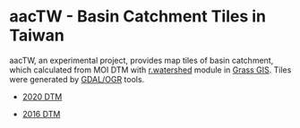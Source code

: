 # aacTW - Basin Catchment Tiles in Taiwan

aacTW, an experimental project, provides map tiles of basin catchment, which calculated from MOI DTM with [r.watershed](https://grass.osgeo.org/grass80/manuals/r.watershed.html) module in [Grass GIS](https://grass.osgeo.org/). Tiles were generated by [GDAL/OGR](https://www.osgeo.org/projects/gdal/) tools.

- [2020 DTM](https://data.moi.gov.tw/MoiOD/Data/DataDetail.aspx?oid=FB3A0002-2651-4490-97AF-DA0918B0F0E3)

- [2016 DTM](https://data.moi.gov.tw/MoiOD/Data/DataDetail.aspx?oid=84CF211B-4788-4FEF-B296-0F292C1DCBB8)
